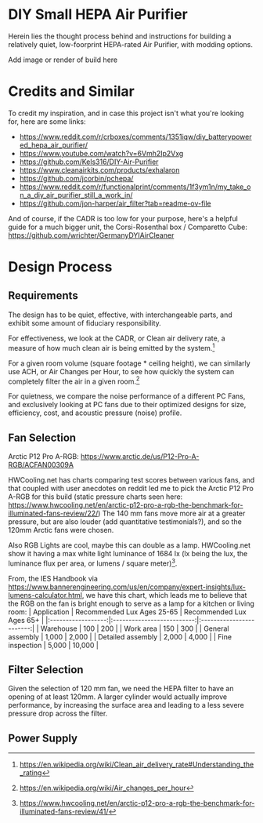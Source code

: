 # DIY Small HEPA Air Purifier
Herein lies the thought process behind and instructions for building a relatively quiet, low-foorprint HEPA-rated Air Purifier, with modding options.

Add image or render of build here

# Credits and Similar
To credit my inspiration, and in case this project isn't what you're looking for, here are some links:

* https://www.reddit.com/r/crboxes/comments/1351iqw/diy_batterypowered_hepa_air_purifier/
* https://www.youtube.com/watch?v=6Vmh2Ip2Vxg
* https://github.com/Kels316/DIY-Air-Purifier
* https://www.cleanairkits.com/products/exhalaron
* https://github.com/jcorbin/pchepa/
* https://www.reddit.com/r/functionalprint/comments/1f3ym1n/my_take_on_a_diy_air_purifier_still_a_work_in/
* https://github.com/jon-harper/air_filter?tab=readme-ov-file

And of course, if the CADR is too low for your purpose, here's a helpful guide for a much bigger unit, the Corsi-Rosenthal box / Comparetto Cube:
https://github.com/wrichter/GermanyDYIAirCleaner

# Design Process
## Requirements
The design has to be quiet, effective, with interchangeable parts, and exhibit some amount of fiduciary responsibility.

For effectiveness, we look at the CADR, or Clean air delivery rate, a measure of how much clean air is being emitted by the system.[^1]
[^1]: https://en.wikipedia.org/wiki/Clean_air_delivery_rate#Understanding_the_rating

For a given room volume (square footage * ceiling height), we can similarly use ACH, or Air Changes per Hour, to see how quickly the system can completely filter the air in a given room.[^2]
[^2]: https://en.wikipedia.org/wiki/Air_changes_per_hour

For quietness, we compare the noise performance of a different PC Fans, and exclusively looking at PC fans due to their optimized designs for size, efficiency, cost, and acoustic pressure (noise) profile. 

## Fan Selection
Arctic P12 Pro A-RGB:
https://www.arctic.de/us/P12-Pro-A-RGB/ACFAN00309A

HWCooling.net has charts comparing test scores between various fans, and that coupled with user anecdotes on reddit led me to pick the Arctic P12 Pro A-RGB for this build (static pressure charts seen here: https://www.hwcooling.net/en/arctic-p12-pro-a-rgb-the-benchmark-for-illuminated-fans-review/22/)
The 140 mm fans move more air at a greater pressure, but are also louder (add quantitative testimonials?), and so the 120mm Arctic fans were chosen.

Also RGB Lights are cool, maybe this can double as a lamp. HWCooling.net show it having a max white light luminance of 1684 lx (lx being the lux, the luminance flux per area, or lumens / square meter)[^3]. 

From, the IES Handbook via https://www.bannerengineering.com/us/en/company/expert-insights/lux-lumens-calculator.html, we have this chart, which leads me to believe that the RGB on the fan is bright enough to serve as a lamp for a kitchen or living room:
|     Application    | Recommended Lux Ages 25-65 | Recommended Lux Ages 65+ |
|:------------------:|:--------------------------:|:------------------------:|
|  Warehouse         |  100                       |  200                     |
|  Work area         |  150                       |  300                     |
|  General assembly  |  1,000                     |  2,000                   |
|  Detailed assembly |  2,000                     |  4,000                   |
|  Fine inspection   |  5,000                     |  10,000                  |

[^3]: https://www.hwcooling.net/en/arctic-p12-pro-a-rgb-the-benchmark-for-illuminated-fans-review/41/
## Filter Selection
Given the selection of 120 mm fan, we need the HEPA filter to have an opening of at least 120mm. A larger cylinder would actually improve performance, by increasing the surface area and leading to a less severe pressure drop across the filter.

## Power Supply





